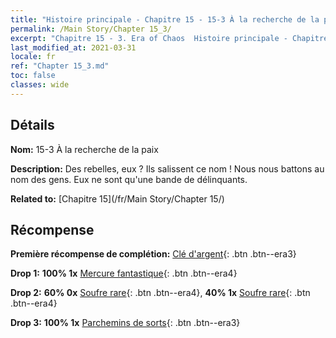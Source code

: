 ```yaml
---
title: "Histoire principale - Chapitre 15 - 15-3 À la recherche de la paix"
permalink: /Main Story/Chapter 15_3/
excerpt: "Chapitre 15 - 3. Era of Chaos  Histoire principale - Chapitre 15_3. 15-3 À la recherche de la paix"
last_modified_at: 2021-03-31
locale: fr
ref: "Chapter 15_3.md"
toc: false
classes: wide
---
```


## Détails

 **Nom:** 15-3 À la recherche de la paix

 **Description:** Des rebelles, eux ? Ils salissent ce nom ! Nous nous battons au nom des gens. Eux ne sont qu'une bande de délinquants.

 **Related to:** [Chapitre 15](/fr/Main Story/Chapter 15/)

## Récompense

 **Première récompense de complétion:** [Clé d'argent](/fr/Items/con_693/){: .btn .btn--era3}

 **Drop 1:** **100% 1x** [Mercure fantastique](/fr/Items/mat_49/){: .btn .btn--era4}

 **Drop 2:** **60% 0x** [Soufre rare](/fr/Items/mat_43/){: .btn .btn--era4}, **40% 1x** [Soufre rare](/fr/Items/mat_43/){: .btn .btn--era4}

 **Drop 3:** **100% 1x** [Parchemins de sorts](/fr/Items/con_694/){: .btn .btn--era3}

